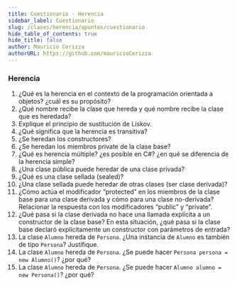```yaml
---
title: Cuestionario - Herencia
sidebar_label: Cuestionario
slug: /clases/herencia/apuntes/cuestionario
hide_table_of_contents: true
hide_title: false
author: Mauricio Cerizza
authorURL: https://github.com/mauricioCerizza
---
```

### Herencia
1. ¿Qué es la herencia en el contexto de la programación orientada a objetos? ¿cuál es su propósito?
2. ¿Qué nombre recibe la clase que hereda y qué nombre recibe la clase que es heredada?
3. Explique el principio de sustitución de Liskov.
4. ¿Qué significa que la herencia es transitiva?
5. ¿Se heredan los constructores?
6. ¿Se heredan los miembros private de la clase base?
7. ¿Qué es herencia múltiple? ¿es posible en C#? ¿en qué se diferencia de la herencia simple?
8. ¿Una clase pública puede heredar de una clase privada?
9. ¿Qué es una clase sellada (sealed)?
10. ¿Una clase sellada puede heredar de otras clases (ser clase derivada)? 
11. ¿Cómo actúa el modificador “protected” en los miembros de la clase base para una clase derivada y cómo para una clase no-derivada? Relacionar la respuesta con los modificadores “public” y “private”.
12. ¿Qué pasa si la clase derivada no hace una llamada explícita a un constructor de la clase base? En esta situación, ¿qué pasa si la clase base declaró explícitamente un constructor con parámetros de entrada?
13. La clase `Alumno` hereda de `Persona`. ¿Una instancia de `Alumno` es también de tipo `Persona`? Justifique.
14. La clase `Alumno` hereda de `Persona`. ¿Se puede hacer `Persona persona = new Alumno()`? ¿por qué?
15. La clase `Alumno` hereda de `Persona`. ¿Se puede hacer `Alumno alumno = new Persona()`? ¿por qué?